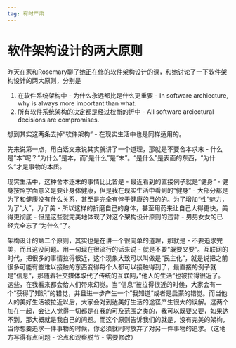 ```yaml
---
tag: 有时严肃
---
```

# 软件架构设计的两大原则

昨天在家和Rosemary聊了她正在修的软件架构设计的课，和她讨论了一下软件架构设计的两大原则，分别是

1. 在软件系统架构中 - 为什么永远都比是什么更重要 - In software archiecture, why is always more important than what.
2. 所有软件系统架构的决定都是经过权衡的折中 - All software arciectural decisions are compromises. 

想到其实这两条去掉“软件架构” - 在现实生活中也是同样适用的。

先来说第一点，用白话文来说其实就讲了一个道理，那就是不要舍本求末 - 什么是“本”呢？“为什么”是本，而“是什么”是“末”。“是什么”是表面的东西，“为什么”才是事物的本质。

现实生活中，这种舍本逐末的事情比比皆是 - 最近看到的直接例子就是“健身” - 健身按照字面意义是要让身体健康，但是我在现实生活中看到的“健身” - 大部分都是为了和健康没有什么关系，甚至是完全有悖于健康的目的的。为了增加“性”魅力，为了“大”，为了美 - 所以这样的折磨自己的身体，甚至用药来让自己大得更快，美得更彻底 - 但是这些就完美地体现了对这个架构设计原则的违背 - 男男女女的已经完全忘了“为什么”了。 

架构设计的第二个原则，其实也是在讲一个很简单的道理，那就是 - 不要追求完美，而且这没问题。用一句现在很流行的话来说 - 就是不要“既要又要”。互联网的时代，把很多的事情拉得很近，这个现象大致可以叫做是“民主化”，就是说把之前很多可能有些难以接触的东西变得每个人都可以接触得到了，最直接的例子就是”信息“，那随着社交媒体取代了传统的互联网，”他人的生活“也被拉得很近了。这些，在我看来都会给人们带来幻觉。当”信息“被拉得很近的时候，大家会有一个“获得了知识”的错觉，并且进一步产生一个”我知道“或者是启蒙的错觉。而当他人的美好生活被拉近以后，大家会对到达美好生活的途径产生很大的误解。这两个加在一起，会让人觉得一切都是在我的可及范围之类的，我可以既要又要，如果达不到，那大概就是我自己的问题。而这个原则告诉我们的就是，没有完美的架构，当你想要追求一件事物的时候，你必须就同时放弃了对另一件事物的追求。（这地方写得有点问题 - 论点和观察脱节 - 需要修改）